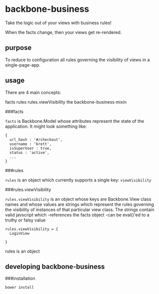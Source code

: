 backbone-business
=================

Take the logic out of your views with business rules!

When the facts change, then your views get re-rendered.

purpose
-----------
To reduce to configuration all rules governing the visibility of views in a single-page-app.

usage
-----------

There are 4 main concepts:

facts
rules
rules.viewVisibility
the backbone-business mixin

###facts

`facts` is Backbone.Model whose attributes represent the state of the application. It might look something like:

```
{
  url_hash : '#/checkout',
  username : 'brett',
  isSuperUser : true,
  status : 'active',
  ...
}
```

###rules

`rules` is an object which currently supports a single key: `viewVisibility`

###rules.viewVisibility

`rules.viewVisibility` is an object whose keys are Backbone.View class names and whose values are strings which represent the rules governing the visibility of instances of that particular view class. The strings contain valid javscript which 
-references the facts object
-can be eval()'ed to a truthy or falsy value

```
rules.viewVisibility = {
  LoginView

}

```

rules is an object


developing backbone-business
-----------

###installation
```
bower install
```
